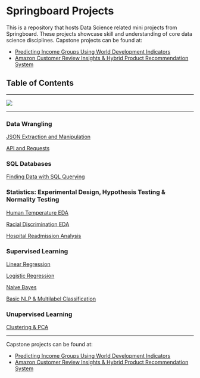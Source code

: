 # Springboard Projects
This is a repository that hosts Data Science related mini projects from Springboard.  These projects showcase skill and understanding of core data science disciplines.
Capstone projects can be found at:
- [Predicting Income Groups Using World Development Indicators](https://github.com/dametreusv/world_development_indicators)
- [Amazon Customer Review Insights & Hybrid Product Recommendation System](https://github.com/dametreusv/amazon_hybrid_recommendation_system)


## Table of Contents
---------------------------
<img src='https://github.com/dametreusv/Springboard_Data_Science/blob/master/_1_skyline.jpg'>

---------------------------

### Data Wrangling

[JSON Extraction and Manipulation](https://github.com/dametreusv/Springboard_Data_Science/blob/master/json_data_wrangling/json_data_wrangling.ipynb)

[API and Requests](https://github.com/dametreusv/Springboard_Data_Science/blob/master/API_requests/API_data_wrangling.ipynb)


### SQL Databases
[Finding Data with SQL Querying](https://github.com/dametreusv/Springboard_Data_Science/blob/master/SQL_databases/country_club.sql)


### Statistics: Experimental Design, Hypothesis Testing & Normality Testing

[Human Temperature EDA](https://github.com/dametreusv/Springboard_Data_Science/blob/master/EDA_human_temperature/EDA_human_temperature_inferential_statistics.ipynb)

[Racial Discrimination EDA](https://github.com/dametreusv/Springboard_Data_Science/blob/master/EDA_racial_discrimination/EDA_racial_discriminitation_inferential_statistics.ipynb)

[Hospital Readmission Analysis](https://github.com/dametreusv/Springboard_Data_Science/blob/master/hospital_readmit/EDA_hospital.ipynb)


### Supervised Learning
[Linear Regression](https://github.com/dametreusv/Springboard_Data_Science/blob/master/ML_linear_regression/ML_Linear_Regression.ipynb)

[Logistic Regression](https://github.com/dametreusv/Springboard_Data_Science/blob/master/ML_logistic_regression/Mini_Project_Logistic_Regression.ipynb)

[Naive Bayes](https://github.com/dametreusv/Springboard_Data_Science/blob/master/Naive_Bayes/Naive_Bayes_Mini_Project.ipynb)

[Basic NLP & Multilabel Classification](https://github.com/dametreusv/Springboard_Data_Science/blob/master/ML_NLP_Log/ML_School_Budgets.ipynb)


 ### Unupervised Learning
 [Clustering & PCA](https://github.com/dametreusv/Springboard_Data_Science/blob/master/Unsupervised_Clustering/Mini_Project_Clustering.ipynb)



---------------
Capstone projects can be found at:
- [Predicting Income Groups Using World Development Indicators](https://github.com/dametreusv/world_development_indicators)
- [Amazon Customer Review Insights & Hybrid Product Recommendation System](https://github.com/dametreusv/amazon_hybrid_recommendation_system)
